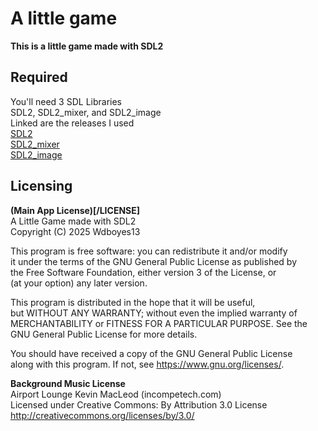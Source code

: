 # A little game
__This is a little game made with SDL2__  


## Required  
You'll need 3 SDL Libraries  
SDL2, SDL2_mixer, and SDL2_image  
Linked are the releases I used  
[SDL2](https://github.com/libsdl-org/SDL/releases/tag/release-2.32.8)  
[SDL2_mixer](https://github.com/libsdl-org/SDL_mixer/releases/tag/release-2.8.1)  
[SDL2_image](https://github.com/libsdl-org/SDL_image/releases/tag/release-2.6.0)  

## Licensing  
__(Main App License)[/LICENSE]__  
A Little Game made with SDL2  
Copyright (C) 2025  Wdboyes13  
  
This program is free software: you can redistribute it and/or modify  
it under the terms of the GNU General Public License as published by  
the Free Software Foundation, either version 3 of the License, or  
(at your option) any later version.  
  
This program is distributed in the hope that it will be useful,  
but WITHOUT ANY WARRANTY; without even the implied warranty of  
MERCHANTABILITY or FITNESS FOR A PARTICULAR PURPOSE.  See the  
GNU General Public License for more details.  
  
You should have received a copy of the GNU General Public License  
along with this program.  If not, see <https://www.gnu.org/licenses/>.  
  
__Background Music License__   
Airport Lounge Kevin MacLeod (incompetech.com)  
Licensed under Creative Commons: By Attribution 3.0 License  
http://creativecommons.org/licenses/by/3.0/  